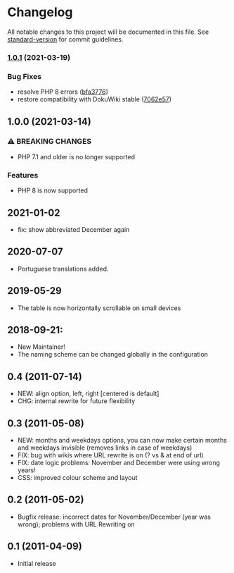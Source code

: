 # Changelog

All notable changes to this project will be documented in this file. See [standard-version](https://github.com/conventional-changelog/standard-version) for commit guidelines.

### [1.0.1](https://github.com/micgro42/yearbox/compare/v1.0.0...v1.0.1) (2021-03-19)


### Bug Fixes

* resolve PHP 8 errors ([bfa3776](https://github.com/micgro42/yearbox/commit/bfa377637c567179d2593bf6cea66296e84cf9a3))
* restore compatibility with DokuWiki stable ([7062e57](https://github.com/micgro42/yearbox/commit/7062e57e6d6b860c1def639566856339b796b2bf))

## 1.0.0 (2021-03-14)

### ⚠ BREAKING CHANGES

* PHP 7.1 and older is no longer supported

### Features

* PHP 8 is now supported

## 2021-01-02
* fix: show abbreviated December again

## 2020-07-07
* Portuguese translations added.

## 2019-05-29
* The table is now horizontally scrollable on small devices

## 2018-09-21:
* New Maintainer!
* The naming scheme can be changed globally in the configuration

## 0.4 (2011-07-14)
* NEW: align option, left, right [centered is default]
* CHG: internal rewrite for future flexibility

## 0.3 (2011-05-08)
* NEW: months and weekdays options, you can now make certain months and weekdays invisible (removes links in case of weekdays)
* FIX: bug with wikis where URL rewrite is on (? vs & at end of url)
* FIX: date logic problems: November and December were using wrong years!
* CSS: improved colour scheme and layout

## 0.2 (2011-05-02)
* Bugfix release: incorrect dates for November/December (year was wrong); problems with URL Rewriting on

## 0.1 (2011-04-09)
* Initial release
